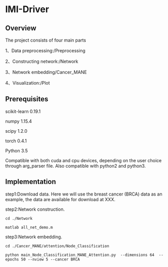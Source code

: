 
# IMI-Driver
##  Overview
The project consists of four main parts

1、Data preprocessing:/Preprocessing

2、Constructing network:/Network

3、Network embedding/Cancer_MANE

4、Visualization:/Plot

## Prerequisites
scikit-learn 0.19.1 

numpy 1.15.4 

scipy 1.2.0 

torch 0.4.1 

Python 3.5

Compatible with both cuda and cpu devices, depending on the user choice through arg_parser file. Also compatible with python2 and python3.
##  Implementation
step1:Download data. Here we will use the breast cancer (BRCA) data as an example, the data are available for download at XXX.

step2:Network construction.

`cd ./Network`

`matlab all_net_demo.m`

step3:Network embedding.

`cd ./Cancer_MANE/attention/Node_Classification`

`python main_Node_Classification_MANE_Attention.py  --dimensions 64  --epochs 50 --nview 5 --cancer BRCA`

